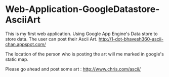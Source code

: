 # Web-Application-GoogleDatastore-AsciiArt
This is my first web application. Using Google App Engine's Data store to store data. The user can post their Ascii Art.
http://1-dot-bhavesh360-ascii-chan.appspot.com/ 

The location of the person who is posting the art will me marked in google's static map. 

Please go ahead and post some art : http://www.chris.com/ascii/